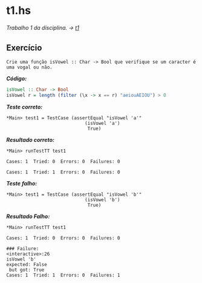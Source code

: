 # t1.hs
###### Trabalho 1 da disciplina. -> [t1](https://github.com/leomilitz/paradigmas/tree/master/t1/t1.hs)
## Exercício
```
Crie uma função isVowel :: Char -> Bool que verifique se um caracter é uma vogal ou não.
```
**_Código:_**
```haskell
isVowel :: Char -> Bool
isVowel r = length (filter (\x -> x == r) "aeiouAEIOU") > 0
```

**_Teste correto:_**
```
*Main> test1 = TestCase (assertEqual "isVowel 'a'" 
                             (isVowel 'a')
                              True)
```

**_Resultado correto:_**
```
*Main> runTestTT test1

Cases: 1  Tried: 0  Errors: 0  Failures: 0
                                          
Cases: 1  Tried: 1  Errors: 0  Failures: 0
```

**_Teste falho:_**
```
*Main> test1 = TestCase (assertEqual "isVowel 'b'" 
                             (isVowel 'b')
                              True) 
```
**_Resultado Falho:_**
```
*Main> runTestTT test1

Cases: 1  Tried: 0  Errors: 0  Failures: 0
                                          
### Failure:
<interactive>:26
isVowel 'b'
expected: False
 but got: True
Cases: 1  Tried: 1  Errors: 0  Failures: 1
```
